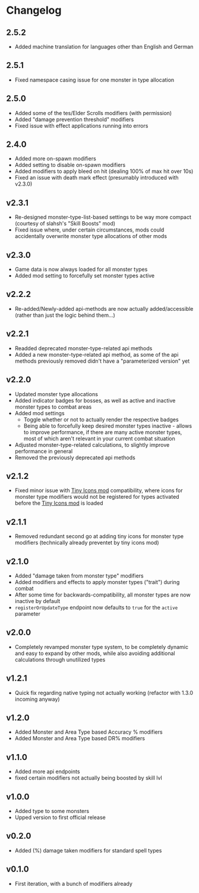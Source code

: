 # Changelog

## 2.5.2
* Added machine translation for languages other than English and German

## 2.5.1
* Fixed namespace casing issue for one monster in type allocation

## 2.5.0
* Added some of the tes/Elder Scrolls modifiers (with permission)
* Added "damage prevention threshold" modifiers
* Fixed issue with effect applications running into errors

## 2.4.0
* Added more on-spawn modifiers
* Added setting to disable on-spawn modifiers
* Added modifiers to apply bleed on hit (dealing 100% of max hit over 10s)
* Fixed an issue with death mark effect (presumably introduced with v2.3.0)

## v2.3.1
* Re-designed monster-type-list-based settings to be way more compact (courtesy of slahsh's "Skill Boosts" mod)
* Fixed issue where, under certain circumstances, mods could accidentally overwrite monster type allocations of other mods

## v2.3.0
* Game data is now always loaded for all monster types
* Added mod setting to forcefully set monster types active

## v2.2.2
* Re-added/Newly-added api-methods are now actually added/accessible (rather than just the logic behind them...)

## v2.2.1
* Readded deprecated monster-type-related api methods
* Added a new monster-type-related api method, as some of the api methods previously removed didn't have a "parameterized version" yet

## v2.2.0
* Updated monster type allocations
* Added indicator badges for bosses, as well as active and inactive monster types to combat areas
* Added mod settings
  * Toggle whether or not to actually render the respective badges
  * Being able to forcefully keep desired monster types inactive - allows to improve performance, if there are many active monster types, most of which aren't relevant in your current combat situation
* Adjusted monster-type-related calculations, to slightly improve performance in general
* Removed the previously deprecated api methods

## v2.1.2
* Fixed minor issue with [Tiny Icons mod](https://mod.io/g/melvoridle/m/tiny-icons) compatibility,
where icons for monster type modifiers would not be registered
for types activated before the [Tiny Icons mod](https://mod.io/g/melvoridle/m/tiny-icons) is loaded

## v2.1.1
* Removed redundant second go at adding tiny icons for monster type modifiers (technically already preventet by tiny icons mod)

## v2.1.0
* Added "damage taken from monster type" modifiers
* Added modifiers and effects to apply monster types ("trait") during combat
* After some time for backwards-compatibility, all monster types are now inactive by default
* `registerOrUpdateType` endpoint now defaults to `true` for the `active` parameter

## v2.0.0
* Completely revamped monster type system, to be completely dynamic and easy to expand by other mods, 
while also avoiding additional calculations through unutilized types

## v1.2.1
* Quick fix regarding native typing not actually working (refactor with 1.3.0 incoming anyway)

## v1.2.0
* Added Monster and Area Type based Accuracy % modifiers
* Added Monster and Area Type based DR% modifiers

## v1.1.0
* Added more api endpoints
* fixed certain modifiers not actually being boosted by skill lvl

## v1.0.0
* Added type to some monsters
* Upped version to first official release

## v0.2.0
* Added (%) damage taken modifiers for standard spell types

## v0.1.0
* First iteration, with a bunch of modifiers already